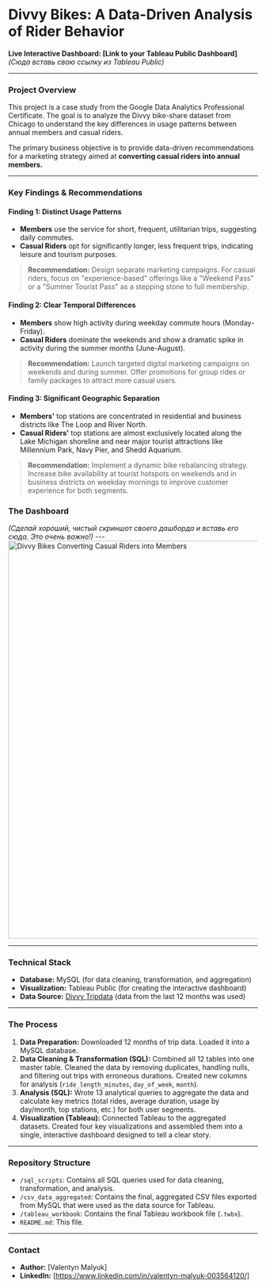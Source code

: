 # Divvy Bikes: A Data-Driven Analysis of Rider Behavior

**Live Interactive Dashboard: [Link to your Tableau Public Dashboard]** 
*(Сюда вставь свою ссылку из Tableau Public)*

---

### Project Overview

This project is a case study from the Google Data Analytics Professional Certificate. The goal is to analyze the Divvy bike-share dataset from Chicago to understand the key differences in usage patterns between annual members and casual riders. 

The primary business objective is to provide data-driven recommendations for a marketing strategy aimed at **converting casual riders into annual members.**

---

### Key Findings & Recommendations

#### Finding 1: Distinct Usage Patterns
- **Members** use the service for short, frequent, utilitarian trips, suggesting daily commutes.
- **Casual Riders** opt for significantly longer, less frequent trips, indicating leisure and tourism purposes.

> **Recommendation:** Design separate marketing campaigns. For casual riders, focus on "experience-based" offerings like a "Weekend Pass" or a "Summer Tourist Pass" as a stepping stone to full membership.

#### Finding 2: Clear Temporal Differences
- **Members** show high activity during weekday commute hours (Monday-Friday).
- **Casual Riders** dominate the weekends and show a dramatic spike in activity during the summer months (June-August).

> **Recommendation:** Launch targeted digital marketing campaigns on weekends and during summer. Offer promotions for group rides or family packages to attract more casual users.

#### Finding 3: Significant Geographic Separation
- **Members'** top stations are concentrated in residential and business districts like The Loop and River North.
- **Casual Riders'** top stations are almost exclusively located along the Lake Michigan shoreline and near major tourist attractions like Millennium Park, Navy Pier, and Shedd Aquarium.

> **Recommendation:** Implement a dynamic bike rebalancing strategy. Increase bike availability at tourist hotspots on weekends and in business districts on weekday mornings to improve customer experience for both segments.


### The Dashboard

*(Сделай хороший, чистый скриншот своего дашборда и вставь его сюда. Это очень важно!)*
---<img width="1003" height="802" alt="Divvy Bikes  Converting Casual Riders into Members" src="https://github.com/user-attachments/assets/dbe4c691-f070-4b24-b60e-a12c973a2d4f" />


---

### Technical Stack

*   **Database:** MySQL (for data cleaning, transformation, and aggregation)
*   **Visualization:** Tableau Public (for creating the interactive dashboard)
*   **Data Source:** [Divvy Tripdata](https://divvy-tripdata.s3.amazonaws.com/index.html) (data from the last 12 months was used)

---

### The Process

1.  **Data Preparation:** Downloaded 12 months of trip data. Loaded it into a MySQL database.
2.  **Data Cleaning & Transformation (SQL):** Combined all 12 tables into one master table. Cleaned the data by removing duplicates, handling nulls, and filtering out trips with erroneous durations. Created new columns for analysis (`ride_length_minutes`, `day_of_week`, `month`).
3.  **Analysis (SQL):** Wrote 13 analytical queries to aggregate the data and calculate key metrics (total rides, average duration, usage by day/month, top stations, etc.) for both user segments.
4.  **Visualization (Tableau):** Connected Tableau to the aggregated datasets. Created four key visualizations and assembled them into a single, interactive dashboard designed to tell a clear story.

---

### Repository Structure

-   `/sql_scripts`: Contains all SQL queries used for data cleaning, transformation, and analysis.
-   `/csv_data_aggregated`: Contains the final, aggregated CSV files exported from MySQL that were used as the data source for Tableau.
-   `/tableau_workbook`: Contains the final Tableau workbook file (`.twbx`).
-   `README.md`: This file.

---

### Contact

*   **Author:** [Valentyn Malyuk]
*   **LinkedIn:** [https://www.linkedin.com/in/valentyn-malyuk-003564120/]
